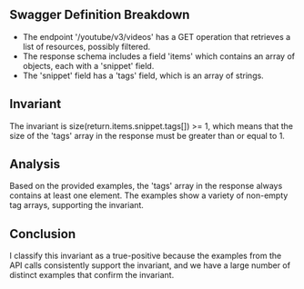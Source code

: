 ## Swagger Definition Breakdown
- The endpoint '/youtube/v3/videos' has a GET operation that retrieves a list of resources, possibly filtered.
- The response schema includes a field 'items' which contains an array of objects, each with a 'snippet' field.
- The 'snippet' field has a 'tags' field, which is an array of strings.

## Invariant
The invariant is size(return.items.snippet.tags[]) >= 1, which means that the size of the 'tags' array in the response must be greater than or equal to 1.

## Analysis
Based on the provided examples, the 'tags' array in the response always contains at least one element. The examples show a variety of non-empty tag arrays, supporting the invariant.

## Conclusion
I classify this invariant as a true-positive because the examples from the API calls consistently support the invariant, and we have a large number of distinct examples that confirm the invariant.
